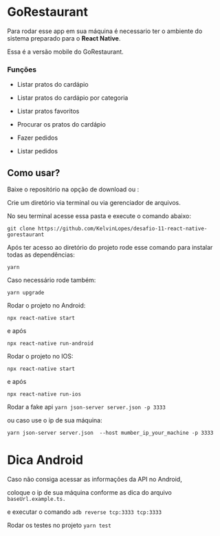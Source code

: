 # GoRestaurant

Para rodar esse app em sua máquina é necessario ter o ambiente do sistema
preparado para o **React Native**.

Essa é a versão mobile do GoRestaurant.

### Funções

* Listar pratos do cardápio
* Listar pratos do cardápio por categoria
* Listar pratos favoritos
* Procurar os pratos do cardápio

* Fazer pedidos
* Listar pedidos

## Como usar?

Baixe o repositório na opção de download ou :

Crie um diretório via terminal ou via gerenciador de arquivos.

No seu terminal acesse essa pasta e execute o comando abaixo:

```git clone https://github.com/KelvinLopes/desafio-11-react-native-gorestaurant```

Após ter acesso ao diretório do projeto rode esse comando para instalar todas as dependências:

```yarn```

Caso necessário rode também:

```yarn upgrade```

Rodar o projeto no Android:

```npx react-native start```

e após 

```npx react-native run-android```

Rodar o projeto no IOS:

```npx react-native start```

e após 

```npx react-native run-ios```

Rodar a fake api ```yarn json-server server.json -p 3333```

ou caso use o ip de sua máquina:

```yarn json-server server.json  --host mumber_ip_your_machine -p 3333```

# Dica Android

Caso não consiga acessar as informações da API no Android, 

coloque o ip de sua máquina conforme as dica do arquivo ```baseUrl.example.ts.```

e executar o comando ```adb reverse tcp:3333 tcp:3333```

Rodar os testes no projeto ```yarn test```